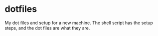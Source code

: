 dotfiles
========

My dot files and setup for a new machine. The shell script has the setup steps, and the dot files are what they are.